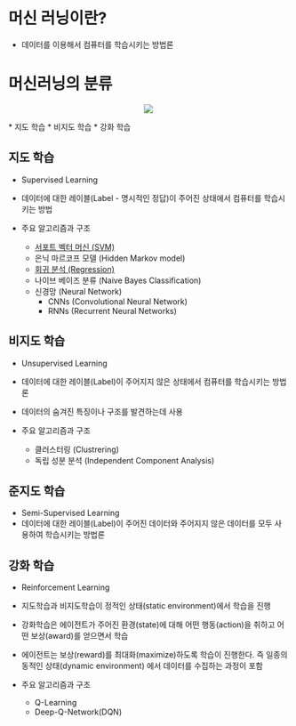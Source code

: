 # 머신 러닝이란?

 * 데이터를 이용해서 컴퓨터를 학습시키는 방법론

# 머신러닝의 분류
<p align="center"> 
    <img src="http://solarisailab.com/wp-content/uploads/2017/06/supervsied_unsupervised_reinforcement.jpg">
</p>
 * 지도 학습 
 * 비지도 학습
 * 강화 학습 

## 지도 학습
 * Supervised Learning
 * 데이터에 대한 레이블(Label - 명시적인 정답)이 주어진 상태에서 컴퓨터를 학습시키는 방법

 * 주요 알고리즘과 구조
   * [서포트 벡터 머신 (SVM)](AI\MachinLearning\Supervised\SVM.md)
   * 은닉 마르코프 모델 (Hidden Markov model)
   * [회귀 분석 (Regression)](AI\MachinLearning\Supervised\Regression.md)
   * 나이브 베이즈 분류 (Naive Bayes Classification)
   * 신경망 (Neural Network)
     * CNNs (Convolutional Neural Network)
     * RNNs (Recurrent Neural Networks)

## 비지도 학습
 * Unsupervised Learning
 * 데이터에 대한 레이블(Label)이 주어지지 않은 상태에서 컴퓨터를 학습시키는 방법론
 * 데이터의 숨겨진 특징이나 구조를 발견하는데 사용

 * 주요 알고리즘과 구조
   * 클러스터링 (Clustrering)
   * 독립 성분 분석 (Independent Component Analysis)

## 준지도 학습
 * Semi-Supervised Learning
 * 데이터에 대한 레이블(Label)이 주어진 데이터와 주어지지 않은 데이터를 모두 사용하여 학습시키는 방법론

## 강화 학습
 * Reinforcement Learning
 * 지도학습과 비지도학습이 정적인 상태(static environment)에서 학습을 진행
 * 강화학습은 에이전트가 주어진 환경(state)에 대해 어떤 행동(action)을 취하고 어떤 보상(award)를 얻으면서 학습
 * 에이전트는 보상(reward)를 최대화(maximize)하도록 학습이 진행한다. 즉 일종의 동적인 상태(dynamic environment) 에서 데이터를 수집하는 과정이 포함

 * 주요 알고리즘과 구조
   * Q-Learning
   * Deep-Q-Network(DQN)
   